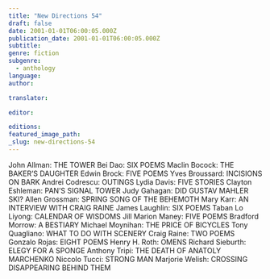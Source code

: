 ```yaml
---
title: "New Directions 54"
draft: false
date: 2001-01-01T06:00:05.000Z
publication_date: 2001-01-01T06:00:05.000Z
subtitle:
genre: fiction
subgenre:
  - anthology
language:
author:

translator:

editor:

editions:
featured_image_path:
_slug: new-directions-54
---
```


John Allman: THE TOWER Bei Dao: SIX POEMS Maclin Bocock: THE BAKER’S DAUGHTER Edwin Brock: FIVE POEMS Yves Broussard: INCISIONS ON BARK Andrei Codrescu: OUTINGS Lydia Davis: FIVE STORIES Clayton Eshleman: PAN’S SIGNAL TOWER Judy Gahagan: DID GUSTAV MAHLER SKI? Allen Grossman: SPRING SONG OF THE BEHEMOTH Mary Karr: AN INTERVIEW WITH CRAIG RAINE James Laughlin: SIX POEMS Taban Lo Liyong: CALENDAR OF WISDOMS Jill Marion Maney: FIVE POEMS Bradford Morrow: A BESTIARY Michael Moynihan: THE PRICE OF BICYCLES Tony Quagliano: WHAT TO DO WITH SCENERY Craig Raine: TWO POEMS Gonzalo Rojas: EIGHT POEMS Henry H. Roth: OMENS Richard Sieburth: ELEGY FOR A SPONGE Anthony Tripi: THE DEATH OF ANATOLY MARCHENKO Niccolo Tucci: STRONG MAN Marjorie Welish: CROSSING DISAPPEARING BEHIND THEM


